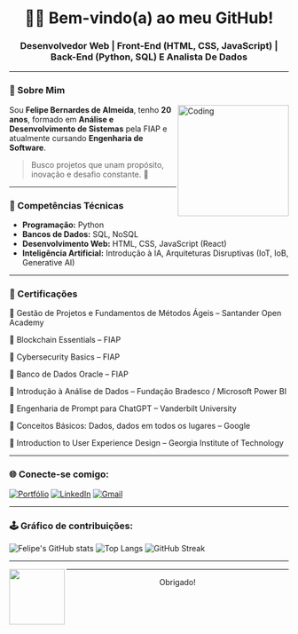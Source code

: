 <h1 align="center">👨‍💻 Bem-vindo(a) ao meu GitHub!</h1>
<h3 align="center">Desenvolvedor Web | Front-End (HTML, CSS, JavaScript) | Back-End (Python, SQL) E Analista De Dados </h3>

---

### 🌟 Sobre Mim

<img align="right" alt="Coding" width="200" src="https://media.giphy.com/media/qgQUggAC3Pfv687qPC/giphy.gif" />

Sou **Felipe Bernardes de Almeida**, tenho **20 anos**, formado em **Análise e Desenvolvimento de Sistemas** pela FIAP e atualmente cursando **Engenharia de Software**.


> Busco projetos que unam propósito, inovação e desafio constante. 🚀

---

### 🧠 Competências Técnicas

- **Programação:** Python  
- **Bancos de Dados:** SQL, NoSQL  
- **Desenvolvimento Web:** HTML, CSS, JavaScript (React)  
- **Inteligência Artificial:** Introdução à IA, Arquiteturas Disruptivas (IoT, IoB, Generative AI)

---

### 📜 Certificações

📌 Gestão de Projetos e Fundamentos de Métodos Ágeis – Santander Open Academy

📌 Blockchain Essentials – FIAP

📌 Cybersecurity Basics – FIAP

📌 Banco de Dados Oracle – FIAP

📌 Introdução à Análise de Dados – Fundação Bradesco / Microsoft Power BI

📌 Engenharia de Prompt para ChatGPT – Vanderbilt University

📌 Conceitos Básicos: Dados, dados em todos os lugares – Google

📌 Introduction to User Experience Design – Georgia Institute of Technology

---

### 🌐 Conecte-se comigo:

[![Portfólio](https://img.shields.io/badge/Portfolio-000?style=for-the-badge&logo=vercel&logoColor=white)](https://bernas01.github.io/Portifolio/)
[![LinkedIn](https://img.shields.io/badge/LinkedIn-0077B5?style=for-the-badge&logo=linkedin&logoColor=white)](https://www.linkedin.com/in/felipe-bernardes-a7a257268/)
[![Gmail](https://img.shields.io/badge/Gmail-D14836?style=for-the-badge&logo=gmail&logoColor=white)](mailto:felipebalmeida0108@gmail.com)

---

### 🕹️ Gráfico de contribuições:
![Felipe's GitHub stats](https://github-readme-stats.vercel.app/api?username=Bernas01&show_icons=true&theme=tokyonight)
![Top Langs](https://github-readme-stats.vercel.app/api/top-langs/?username=Bernas01&layout=compact&theme=tokyonight)
![GitHub Streak](https://github-readme-streak-stats.herokuapp.com?user=Bernas01&theme=tokyonight)


---


<img src="https://media.tenor.com/3bTxZ6P4qK0AAAAC/naruto-running.gif" width="100" align="left"/>


---

<p align="center"> Obrigado! </p>
